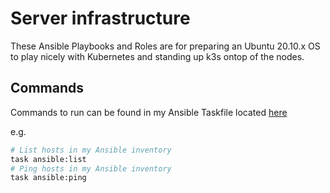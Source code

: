 # Server infrastructure

These Ansible Playbooks and Roles are for preparing an Ubuntu 20.10.x OS to play nicely with Kubernetes and standing up k3s ontop of the nodes.

## Commands

Commands to run can be found in my Ansible Taskfile located [here](https://github.com/auricom/home-cluster/blob/main/.taskfiles/ansible.yml)

e.g.

```bash
# List hosts in my Ansible inventory
task ansible:list
# Ping hosts in my Ansible inventory
task ansible:ping
```
